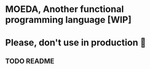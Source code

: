# MOEDA, Another functional programming language [WIP]


# Please, don't use in production :pray:

## TODO README
